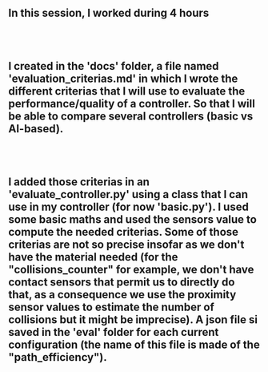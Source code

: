 ## **In this session, I worked during 4 hours**
<br> <br>

## I created in the 'docs' folder, a file named 'evaluation_criterias.md' in which I wrote the different criterias that I will use to evaluate the performance/quality of a controller. So that I will be able to compare several controllers (basic vs AI-based).
<br> <br>

## I added those criterias in an 'evaluate_controller.py' using a class that I can use in my controller (for now 'basic.py'). I used some basic maths and used the sensors value to compute the needed criterias. Some of those criterias are not so precise insofar as we don't have the material needed (for the "collisions_counter" for example, we don't have contact sensors that permit us to directly do that, as a consequence we use the proximity sensor values to estimate the number of collisions but it might be imprecise). A json file si saved in the 'eval' folder for each current configuration (the name of this file is made of the "path_efficiency").
<br>